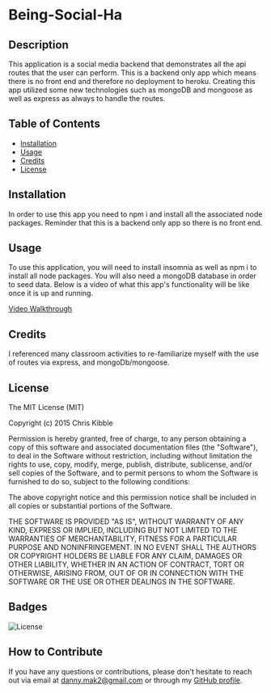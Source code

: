 # Being-Social-Ha

## Description

This application is a social media backend that demonstrates all the api routes that the user can perform. This is a backend only app which means there is no front end and therefore no deployment to heroku. Creating this app utilized some new technologies such as mongoDB and mongoose as well as express as always to handle the routes. 

## Table of Contents

- [Installation](#installation)
- [Usage](#usage)
- [Credits](#credits)
- [License](#license)

## Installation

In order to use this app you need to npm i and install all the associated node packages. Reminder that this is a backend only app so there is no front end. 

## Usage

To use this application, you will need to install insomnia as well as npm i to install all node packages. You will also need a mongoDB database in order to seed data. Below is a video of what this app's functionality will be like once it is up and running.

[Video Walkthrough](https://drive.google.com/file/d/18PvYbeVos775_2Lxm8gFSi8D7tuxidfC/view)

## Credits

I referenced many classroom activities to re-familiarize myself with the use of routes via express, and mongoDb/mongoose.

## License

The MIT License (MIT)

Copyright (c) 2015 Chris Kibble

Permission is hereby granted, free of charge, to any person obtaining a copy of this software and associated documentation files (the "Software"), to deal in the Software without restriction, including without limitation the rights to use, copy, modify, merge, publish, distribute, sublicense, and/or sell copies of the Software, and to permit persons to whom the Software is furnished to do so, subject to the following conditions:

The above copyright notice and this permission notice shall be included in all copies or substantial portions of the Software.

THE SOFTWARE IS PROVIDED "AS IS", WITHOUT WARRANTY OF ANY KIND, EXPRESS OR IMPLIED, INCLUDING BUT NOT LIMITED TO THE WARRANTIES OF MERCHANTABILITY, FITNESS FOR A PARTICULAR PURPOSE AND NONINFRINGEMENT. IN NO EVENT SHALL THE AUTHORS OR COPYRIGHT HOLDERS BE LIABLE FOR ANY CLAIM, DAMAGES OR OTHER LIABILITY, WHETHER IN AN ACTION OF CONTRACT, TORT OR OTHERWISE, ARISING FROM, OUT OF OR IN CONNECTION WITH THE SOFTWARE OR THE USE OR OTHER DEALINGS IN THE SOFTWARE.


## Badges

![License](https://img.shields.io/badge/License-MIT-blue.svg)

## How to Contribute

If you have any questions or contributions, please don't hesitate to reach out via email at [danny.mak2@gmail.com](mailto:danny.mak2@gmail.com) or through my [GitHub profile](https://github.com/dannymak1993).